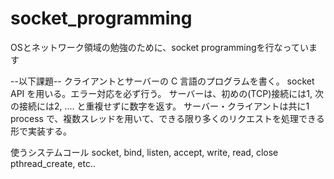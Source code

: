 # socket_programming
OSとネットワーク領域の勉強のために、socket programmingを行なっています

--以下課題--
クライアントとサーバーの C 言語のプログラムを書く。
socket API を用いる。エラー対応を必ず行う。
サーバーは、初めの(TCP)接続には1, 次の接続には2, .... と重複せずに数字を返す。
サーバー・クライアントは共に1 process で、複数スレッドを用いて、できる限り多くのリクエストを処理できる形で実装する。

使うシステムコール
socket, bind, listen, accept, write, read, close
pthread_create, etc..
